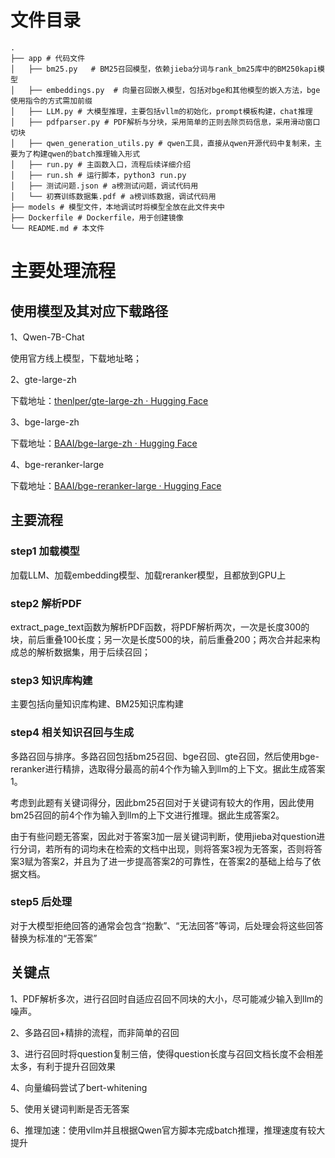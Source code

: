 # 文件目录

```
. 
├── app # 代码文件
│   ├── bm25.py   # BM25召回模型，依赖jieba分词与rank_bm25库中的BM250kapi模型
│   ├── embeddings.py  # 向量召回嵌入模型，包括对bge和其他模型的嵌入方法，bge使用指令的方式需加前缀
│   ├── LLM.py # 大模型推理，主要包括vllm的初始化，prompt模板构建，chat推理
│   ├── pdfparser.py # PDF解析与分块，采用简单的正则去除页码信息，采用滑动窗口切块
│   ├── qwen_generation_utils.py # qwen工具，直接从qwen开源代码中复制来，主要为了构建qwen的batch推理输入形式
│   ├── run.py # 主函数入口，流程后续详细介绍
│   ├── run.sh # 运行脚本，python3 run.py
│   ├── 测试问题.json # a榜测试问题，调试代码用
│   └── 初赛训练数据集.pdf # a榜训练数据，调试代码用
├── models # 模型文件，本地调试时将模型全放在此文件夹中
├── Dockerfile # Dockerfile，用于创建镜像
└── README.md # 本文件
```

# 主要处理流程

## 使用模型及其对应下载路径

1、Qwen-7B-Chat

使用官方线上模型，下载地址略；

2、gte-large-zh

下载地址：[thenlper/gte-large-zh · Hugging Face](https://huggingface.co/thenlper/gte-large-zh)

3、bge-large-zh

下载地址：[BAAI/bge-large-zh · Hugging Face](https://huggingface.co/BAAI/bge-large-zh)

4、bge-reranker-large

下载地址：[BAAI/bge-reranker-large · Hugging Face](https://huggingface.co/BAAI/bge-reranker-large)

## 主要流程

### step1 加载模型

加载LLM、加载embedding模型、加载reranker模型，且都放到GPU上

### step2 解析PDF

extract_page_text函数为解析PDF函数，将PDF解析两次，一次是长度300的块，前后重叠100长度；另一次是长度500的块，前后重叠200；两次合并起来构成总的解析数据集，用于后续召回；

### step3 知识库构建

主要包括向量知识库构建、BM25知识库构建

### step4 相关知识召回与生成

多路召回与排序。多路召回包括bm25召回、bge召回、gte召回，然后使用bge-reranker进行精排，选取得分最高的前4个作为输入到llm的上下文。据此生成答案1。

考虑到此题有关键词得分，因此bm25召回对于关键词有较大的作用，因此使用bm25召回的前4个作为输入到llm的上下文进行推理。据此生成答案2。

由于有些问题无答案，因此对于答案3加一层关键词判断，使用jieba对question进行分词，若所有的词均未在检索的文档中出现，则将答案3视为无答案，否则将答案3赋为答案2，并且为了进一步提高答案2的可靠性，在答案2的基础上给与了依据文档。

### step5 后处理

对于大模型拒绝回答的通常会包含“抱歉”、“无法回答”等词，后处理会将这些回答替换为标准的“无答案”

## 关键点

1、PDF解析多次，进行召回时自适应召回不同块的大小，尽可能减少输入到llm的噪声。

2、多路召回+精排的流程，而非简单的召回

3、进行召回时将question复制三倍，使得question长度与召回文档长度不会相差太多，有利于提升召回效果

4、向量编码尝试了bert-whitening

5、使用关键词判断是否无答案

6、推理加速：使用vllm并且根据Qwen官方脚本完成batch推理，推理速度有较大提升
